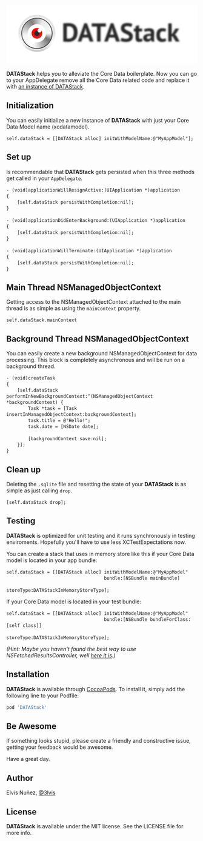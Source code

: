 ![DATAStack](https://raw.githubusercontent.com/3lvis/DATAStack/master/Images/datastack-logo.png)

**DATAStack** helps you to alleviate the Core Data boilerplate. Now you can go to your AppDelegate remove all the Core Data related code and replace it with [an instance of DATAStack](https://github.com/3lvis/DATAStack/blob/master/Demo/Demo/AppDelegate/ANDYAppDelegate.m#L19).

## Initialization

You can easily initialize a new instance of **DATAStack** with just your Core Data Model name (xcdatamodel).

``` objc
self.dataStack = [[DATAStack alloc] initWithModelName:@"MyAppModel"];
```

## Set up

Is recommendable that **DATAStack** gets persisted when this three methods get called in your `AppDelegate`.

``` objc
- (void)applicationWillResignActive:(UIApplication *)application
{
    [self.dataStack persistWithCompletion:nil];
}

- (void)applicationDidEnterBackground:(UIApplication *)application
{
    [self.dataStack persistWithCompletion:nil];
}

- (void)applicationWillTerminate:(UIApplication *)application
{
    [self.dataStack persistWithCompletion:nil];
}
```

## Main Thread NSManagedObjectContext

Getting access to the NSManagedObjectContext attached to the main thread is as simple as using the `mainContext` property.

``` objc
self.dataStack.mainContext
```

## Background Thread NSManagedObjectContext

You can easily create a new background NSManagedObjectContext for data processing. This block is completely asynchronous and will be run on a background thread.

``` objc
- (void)createTask
{
    [self.dataStack performInNewBackgroundContext:^(NSManagedObjectContext *backgroundContext) {
        Task *task = [Task insertInManagedObjectContext:backgroundContext];
        task.title = @"Hello!";
        task.date = [NSDate date];

        [backgroundContext save:nil];
    }];
}
```

## Clean up

Deleting the `.sqlite` file and resetting the state of your **DATAStack** is as simple as just calling `drop`.

```objc
[self.dataStack drop];
```

## Testing

**DATAStack** is optimized for unit testing and it runs synchronously in testing enviroments. Hopefully you'll have to use less XCTestExpectations now.

You can create a stack that uses in memory store like this if your Core Data model is located in your app bundle:

```objc
self.dataStack = [[DATAStack alloc] initWithModelName:@"MyAppModel"
                                    bundle:[NSBundle mainBundle]
                                    storeType:DATAStackInMemoryStoreType];
```

If your Core Data model is located in your test bundle:

```objc
self.dataStack = [[DATAStack alloc] initWithModelName:@"MyAppModel"
                                    bundle:[NSBundle bundleForClass:[self class]]
                                    storeType:DATAStackInMemoryStoreType];
```

_(Hint: Maybe you haven't found the best way to use NSFetchedResultsController, well [here it is](https://github.com/3lvis/DATASource).)_

## Installation

**DATAStack** is available through [CocoaPods](http://cocoapods.org). To install it, simply add the following line to your Podfile:

```ruby
pod 'DATAStack'
```

## Be Awesome

If something looks stupid, please create a friendly and constructive issue, getting your feedback would be awesome. 

Have a great day.

## Author

Elvis Nuñez, [@3lvis](https://twitter.com/3lvis)

## License

**DATAStack** is available under the MIT license. See the LICENSE file for more info.
